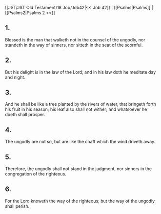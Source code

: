 [[JST/JST Old Testament/18 Job/Job42|<< Job 42]] | [[Psalms|Psalms]] | [[Psalms2|Psalms 2 >>]]
## 1.
Blessed is the man that walketh not in the counsel of the ungodly, nor standeth in the way of sinners, nor sitteth in the seat of the scornful.
## 2.
But his delight is in the law of the Lord; and in his law doth he meditate day and night.
## 3.
And he shall be like a tree planted by the rivers of water, that bringeth forth his fruit in his season; his leaf also shall not wither; and whatsoever he doeth shall prosper.
## 4.
The ungodly are not so, but are like the chaff which the wind driveth away.
## 5.
Therefore, the ungodly shall not stand in the judgment, nor sinners in the congregation of the righteous.
## 6.
For the Lord knoweth the way of the righteous; but the way of the ungodly shall perish.

